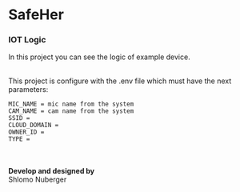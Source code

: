 # SafeHer
### IOT Logic
In this project you can see the logic of example device.

<br>
This project is configure with the .env file which must have the next parameters:

```
MIC_NAME = mic name from the system
CAM_NAME = cam name from the system
SSID = 
CLOUD_DOMAIN = 
OWNER_ID = 
TYPE = 
```

<br><br>
<b>Develop and designed by<br></b>
Shlomo Nuberger